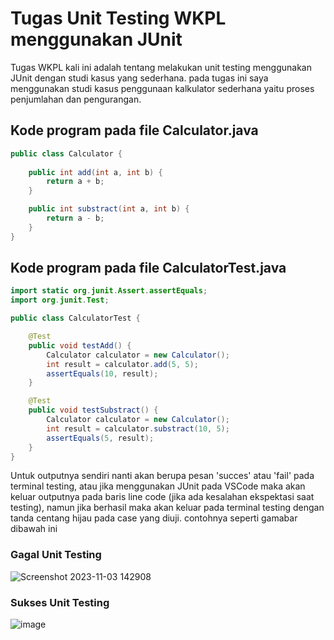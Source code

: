 # Tugas Unit Testing WKPL menggunakan JUnit
Tugas WKPL kali ini adalah tentang melakukan unit testing menggunakan JUnit dengan studi kasus yang sederhana. pada tugas ini saya menggunakan studi kasus penggunaan kalkulator sederhana yaitu proses penjumlahan dan pengurangan.

## Kode program pada file Calculator.java
```java
public class Calculator {
    
    public int add(int a, int b) {
        return a + b;
    }

    public int substract(int a, int b) {
        return a - b;
    }
}
```

## Kode program pada file CalculatorTest.java
```java
import static org.junit.Assert.assertEquals;
import org.junit.Test;

public class CalculatorTest {

    @Test
    public void testAdd() {
        Calculator calculator = new Calculator();
        int result = calculator.add(5, 5);
        assertEquals(10, result);
    }

    @Test
    public void testSubstract() {
        Calculator calculator = new Calculator();
        int result = calculator.substract(10, 5);
        assertEquals(5, result);
    }
}
```

Untuk outputnya sendiri nanti akan berupa pesan 'succes' atau 'fail' pada terminal testing, atau jika menggunakan JUnit pada VSCode maka akan keluar outputnya pada baris line code (jika ada kesalahan ekspektasi saat testing), namun jika berhasil maka akan keluar pada terminal testing dengan tanda centang hijau pada case yang diuji. contohnya seperti gamabar dibawah ini

### Gagal Unit Testing
![Screenshot 2023-11-03 142908](https://github.com/rayasya/unitTesting2_wkpl/assets/68797333/769ed89e-8d4d-45c6-8072-f68a027743d5)

### Sukses Unit Testing
![image](https://github.com/rayasya/unitTesting2_wkpl/assets/68797333/665c5e63-8e3c-48cf-98e8-6592a1339c72)

